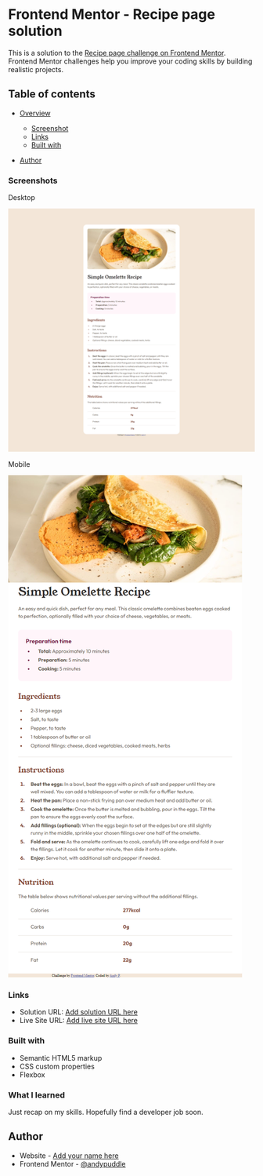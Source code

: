 # Frontend Mentor - Recipe page solution

This is a solution to the [Recipe page challenge on Frontend Mentor](https://www.frontendmentor.io/challenges/recipe-page-KiTsR8QQKm). Frontend Mentor challenges help you improve your coding skills by building realistic projects. 

## Table of contents

- [Overview](#overview)
  - [Screenshot](#screenshot)
  - [Links](#links)
  - [Built with](#built-with)
 
- [Author](#author)

### Screenshots

Desktop

![](https://github.com/andypuddle/recipe-page/blob/main/assets/images/Desktop%20View.png?raw=true)

Mobile

![](https://github.com/andypuddle/recipe-page/blob/main/assets/images/Mobile%20view.png?raw=true)


### Links

- Solution URL: [Add solution URL here](https://www.frontendmentor.io/solutions/recipe-page-lm0EHyAvKq)
- Live Site URL: [Add live site URL here](https://your-live-site-url.com)


### Built with

- Semantic HTML5 markup
- CSS custom properties
- Flexbox


### What I learned

Just recap on my skills. Hopefully find a developer job soon.


## Author

- Website - [Add your name here](https://www.your-site.com)
- Frontend Mentor - [@andypuddle](https://www.frontendmentor.io/profile/andypuddle)
